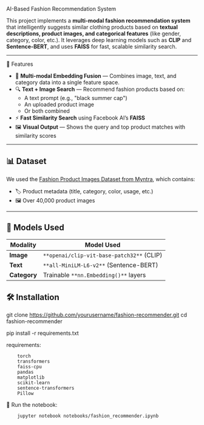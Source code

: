 AI-Based Fashion Recommendation System

This project implements a **multi-modal fashion recommendation system** that intelligently suggests similar clothing products based on **textual descriptions, product images, and categorical features** (like gender, category, color, etc.). It leverages deep learning models such as **CLIP** and **Sentence-BERT**, and uses **FAISS** for fast, scalable similarity search.

---

🚀 Features

- 🧠 **Multi-modal Embedding Fusion** — Combines image, text, and category data into a single feature space.
- 🔍 **Text + Image Search** — Recommend fashion products based on:
  - A text prompt (e.g., "black summer cap")
  - An uploaded product image
  - Or both combined
- ⚡ **Fast Similarity Search** using Facebook AI’s **FAISS**
- 🖼️ **Visual Output** — Shows the query and top product matches with similarity scores

---

## 📊 Dataset

We used the [Fashion Product Images Dataset from Myntra](https://www.kaggle.com/datasets/paramaggarwal/fashion-product-images-dataset), which contains:

- 🏷️ Product metadata (title, category, color, usage, etc.)
- 🖼️ Over 40,000 product images

---

## 🧠 Models Used

| Modality     | Model Used                                   |
|--------------|----------------------------------------------|
| **Image**    | `**openai/clip-vit-base-patch32**` (CLIP)    |
| **Text**     | `**all-MiniLM-L6-v2**` (Sentence-BERT)       |
| **Category** | Trainable `**nn.Embedding()**` layers        |



## 🛠️ Installation
git clone https://github.com/yourusername/fashion-recommender.git
cd fashion-recommender

pip install -r requirements.txt

requirements:

        torch
        transformers
        faiss-cpu
        pandas
        matplotlib
        scikit-learn
        sentence-transformers
        Pillow



📒 Run the notebook:

        jupyter notebook notebooks/fashion_recommender.ipynb
